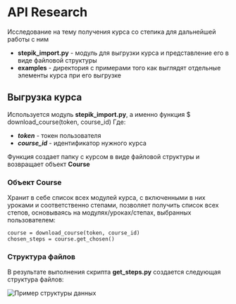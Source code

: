 # API Research
Исследование на тему получения курса со степика для дальнейшей работы с ним
 - **stepik_import.py** - модуль для выгрузки курса и представление его в виде файловой структуры
 - **examples** - директория с примерами того как выглядят отдельные элементы курса при его выгрузке 
## Выгрузка курса
Используется модуль **stepik_import.py**, а именно функция
     $  download_course(token, course_id)
Где:
 - ***token*** - токен пользователя
 - ***course_id*** - идентификатор нужного курса

Функция создает папку с курсом в виде файловой структуры и возвращает объект **Course**
### Объект Course

Хранит в себе список всех модулей курса, с включенными в них уроками и соответственно степами, позволяет получить список всех степов, основываясь на модулях/уроках/степах, выбранных пользователем:

    course = download_course(token, course_id)
    chosen_steps = course.get_chosen()
### Структура файлов
В результате выполнения скрипта **get_steps.py** создается следующая структура файлов:

![Пример структуры данных](https://github.com/moevm/mse_generator_of_test_works_for_Stepik/raw/dev/API%20research/examples/file_structure_example.png?raw=true)
